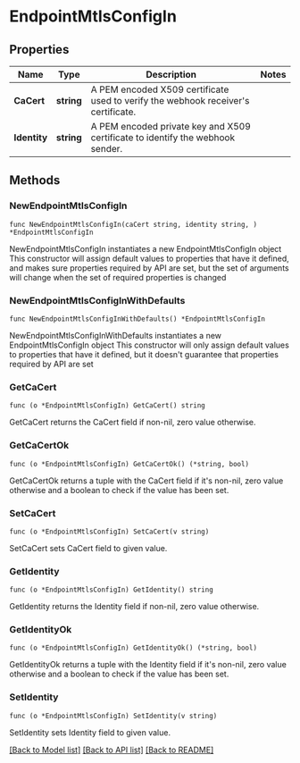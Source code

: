 # EndpointMtlsConfigIn

## Properties

Name | Type | Description | Notes
------------ | ------------- | ------------- | -------------
**CaCert** | **string** | A PEM encoded X509 certificate used to verify the webhook receiver&#39;s certificate. | 
**Identity** | **string** | A PEM encoded private key and X509 certificate to identify the webhook sender. | 

## Methods

### NewEndpointMtlsConfigIn

`func NewEndpointMtlsConfigIn(caCert string, identity string, ) *EndpointMtlsConfigIn`

NewEndpointMtlsConfigIn instantiates a new EndpointMtlsConfigIn object
This constructor will assign default values to properties that have it defined,
and makes sure properties required by API are set, but the set of arguments
will change when the set of required properties is changed

### NewEndpointMtlsConfigInWithDefaults

`func NewEndpointMtlsConfigInWithDefaults() *EndpointMtlsConfigIn`

NewEndpointMtlsConfigInWithDefaults instantiates a new EndpointMtlsConfigIn object
This constructor will only assign default values to properties that have it defined,
but it doesn't guarantee that properties required by API are set

### GetCaCert

`func (o *EndpointMtlsConfigIn) GetCaCert() string`

GetCaCert returns the CaCert field if non-nil, zero value otherwise.

### GetCaCertOk

`func (o *EndpointMtlsConfigIn) GetCaCertOk() (*string, bool)`

GetCaCertOk returns a tuple with the CaCert field if it's non-nil, zero value otherwise
and a boolean to check if the value has been set.

### SetCaCert

`func (o *EndpointMtlsConfigIn) SetCaCert(v string)`

SetCaCert sets CaCert field to given value.


### GetIdentity

`func (o *EndpointMtlsConfigIn) GetIdentity() string`

GetIdentity returns the Identity field if non-nil, zero value otherwise.

### GetIdentityOk

`func (o *EndpointMtlsConfigIn) GetIdentityOk() (*string, bool)`

GetIdentityOk returns a tuple with the Identity field if it's non-nil, zero value otherwise
and a boolean to check if the value has been set.

### SetIdentity

`func (o *EndpointMtlsConfigIn) SetIdentity(v string)`

SetIdentity sets Identity field to given value.



[[Back to Model list]](../README.md#documentation-for-models) [[Back to API list]](../README.md#documentation-for-api-endpoints) [[Back to README]](../README.md)


